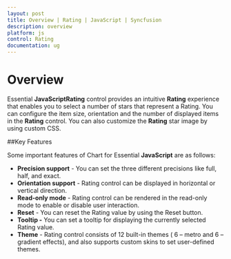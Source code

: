 ```yaml
---
layout: post
title: Overview | Rating | JavaScript | Syncfusion
description: overview
platform: js
control: Rating
documentation: ug
---
```


# Overview

Essential **JavaScriptRating** control provides an intuitive **Rating** experience that enables you to select a number of stars that represent a Rating. You can configure the item size, orientation and the number of displayed items in the **Rating** control. You can also customize the **Rating** star image by using custom CSS.

##Key Features

Some important features of Chart for Essential **JavaScript** are as follows:

* **Precision support** - You can set the three different precisions like full, half, and exact.
* **Orientation support** - Rating control can be displayed in horizontal or vertical direction.
* **Read-only mode** - Rating control can be rendered in the read-only mode to enable or disable user interaction.
* **Reset** - You can reset the Rating value by using the Reset button.
* **Tooltip -** You can set a tooltip for displaying the currently selected Rating value.
* **Theme** - Rating control consists of 12 built-in themes ( 6 – metro and 6 – gradient effects), and also supports custom skins to set user-defined themes.



